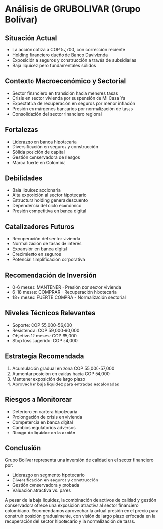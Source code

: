 # Análisis de GRUBOLIVAR (Grupo Bolívar)

## Situación Actual

- La acción cotiza a COP 57,700, con corrección reciente
- Holding financiero dueño de Banco Davivienda
- Exposición a seguros y construcción a través de subsidiarias
- Baja liquidez pero fundamentales sólidos

## Contexto Macroeconómico y Sectorial

- Sector financiero en transición hacia menores tasas
- Crisis en sector vivienda por suspensión de Mi Casa Ya
- Expectativa de recuperación en seguros por menor inflación
- Presión en márgenes bancarios por normalización de tasas
- Consolidación del sector financiero regional

## Fortalezas

- Liderazgo en banca hipotecaria
- Diversificación en seguros y construcción
- Sólida posición de capital
- Gestión conservadora de riesgos
- Marca fuerte en Colombia

## Debilidades

- Baja liquidez accionaria
- Alta exposición al sector hipotecario
- Estructura holding genera descuento
- Dependencia del ciclo económico
- Presión competitiva en banca digital

## Catalizadores Futuros

- Recuperación del sector vivienda
- Normalización de tasas de interés
- Expansión en banca digital
- Crecimiento en seguros
- Potencial simplificación corporativa

## Recomendación de Inversión

- 0-6 meses: MANTENER - Presión por sector vivienda
- 6-18 meses: COMPRAR - Recuperación hipotecaria
- 18+ meses: FUERTE COMPRA - Normalización sectorial

## Niveles Técnicos Relevantes

- Soporte: COP 55,000-56,000
- Resistencia: COP 59,000-60,000
- Objetivo 12 meses: COP 65,000
- Stop loss sugerido: COP 54,000

## Estrategia Recomendada

1. Acumulación gradual en zona COP 55,000-57,000
2. Aumentar posición en caídas hacia COP 54,000
3. Mantener exposición de largo plazo
4. Aprovechar baja liquidez para entradas escalonadas

## Riesgos a Monitorear

- Deterioro en cartera hipotecaria
- Prolongación de crisis en vivienda
- Competencia en banca digital
- Cambios regulatorios adversos
- Riesgo de liquidez en la acción

## Conclusión

Grupo Bolívar representa una inversión de calidad en el sector financiero por:

- Liderazgo en segmento hipotecario
- Diversificación en seguros y construcción
- Gestión conservadora y probada
- Valuación atractiva vs. pares

A pesar de la baja liquidez, la combinación de activos de calidad y gestión conservadora ofrece una exposición atractiva al sector financiero colombiano. Recomendamos aprovechar la actual presión en el precio para construir posición gradualmente, con visión de largo plazo enfocada en la recuperación del sector hipotecario y la normalización de tasas.
